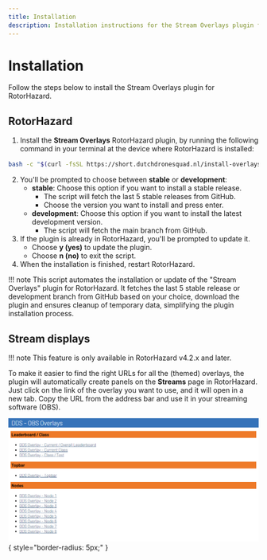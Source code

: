 ```yaml
---
title: Installation
description: Installation instructions for the Stream Overlays plugin for RotorHazard.
---
```


# Installation

Follow the steps below to install the Stream Overlays plugin for RotorHazard.

## RotorHazard

1. Install the **Stream Overlays** RotorHazard plugin, by running the following command in your terminal at the device where RotorHazard is installed:
``` bash
bash -c "$(curl -fsSL https://short.dutchdronesquad.nl/install-overlays-plugin)"
```

2. You'll be prompted to choose between **stable** or **development**:
    - **stable**: Choose this option if you want to install a stable release.
        - The script will fetch the last 5 stable releases from GitHub.
        - Choose the version you want to install and press enter.
    - **development**: Choose this option if you want to install the latest development version.
        - The script will fetch the main branch from GitHub.
5. If the plugin is already in RotorHazard, you'll be prompted to update it.
    - Choose **y (yes)** to update the plugin.
    - Choose **n (no)** to exit the script.
6. When the installation is finished, restart RotorHazard.

!!! note
    This script automates the installation or update of the "Stream Overlays" plugin for RotorHazard. It fetches the last 5 stable release or development branch from GitHub based on your choice, download the plugin and ensures cleanup of temporary data, simplifying the plugin installation process.

## Stream displays

!!! note
    This feature is only available in RotorHazard v4.2.x and later.

To make it easier to find the right URLs for all the (themed) overlays, the plugin will automatically create panels on the **Streams** page in RotorHazard. Just click on the link of the overlay you want to use, and it will open in a new tab. Copy the URL from the address bar and use it in your streaming software (OBS).

![alt stream displays](../assets/img/stream_overlays-page.png){ style="border-radius: 5px;" }
